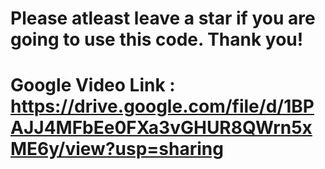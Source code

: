 # Please atleast leave a star if you are going to use this code. Thank you!

# Google Video Link : https://drive.google.com/file/d/1BPAJJ4MFbEe0FXa3vGHUR8QWrn5xME6y/view?usp=sharing




